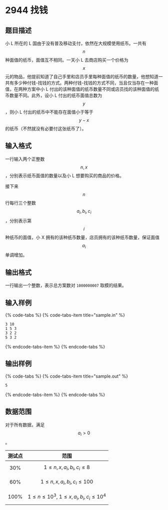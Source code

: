 # 2944 找钱

## 题目描述

小 L 所在的 L 国由于没有普及移动支付，依然在大规模使用纸币。一共有 $$n$$ 种面值的纸币，面值互不相同。一天小 L 去商店购买一个价格为 $$x$$ 元的物品，他提前知道了自己手里和店员手里每种面值的纸币的数量，他想知道一共有多少种付钱-找钱的方式。两种付钱-找钱的方式不同，当且仅当存在一种面值，在两种方案中小 L 付出的该种面值的纸币数量不同或店员找的该种面值的纸币数量不同。此外，设小 L 付出的纸币面值总数为 $$y$$，则小 L 付出的纸币中不能存在面值小于等于 $$y - x$$ 的纸币（不然就没有必要付这张纸币了）。

## 输入格式

一行输入两个正整数 $$n,\,x$$，分别表示纸币面值的数量以及小 L 想要购买的商品的价格。

接下来 $$n$$ 行每行三个整数 $$a_i,\,b_i,\,c_i$$，分别表示第 $$i$$ 种纸币的面值，小 X 拥有的该种纸币数量，店员拥有的该种纸币数量，保证面值 $$a_i$$ 单调增加。

## 输出格式

一行输出一个整数，表示总方案数对 `1000000007` 取模的结果。

## 输入样例

{% code-tabs %}
{% code-tabs-item title="sample.in" %}
```text
3 10
1 5 3
3 2 2
5 3 2
```
{% endcode-tabs-item %}
{% endcode-tabs %}

## 输出样例

{% code-tabs %}
{% code-tabs-item title="sample.out" %}
```text
5
```
{% endcode-tabs-item %}
{% endcode-tabs %}

## 数据范围

对于所有数据，满足 $$a_i > 0$$。

| 测试点 | 范围 |
| :---: | :---: |
| 30% | $$1 \leq n,\,x,\,a_i,\,b_i,\,c_i \leq 8$$ |
| 60% | $$1 \leq n,\,x,\,a_i,\,b_i,\,c_i \leq 100$$ |
| 100% | $$1 \leq n \leq 10^3,\ 1 \leq x,\,a_i,\,b_i,\,c_i \leq 10^4$$ |

